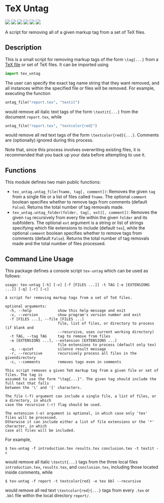# TeX Untag

<a href="https://pypi.org/project/tex-untag"><img src="https://img.shields.io/pypi/v/tex-untag?logo=pypi&logoColor=white"/></a> <a href="https://github.com/adam-rumpf/tex-untag"><img src="https://img.shields.io/github/v/tag/adam-rumpf/tex-untag?logo=github"></a> <a href="https://pypi.org/project/tex-untag/#history"><img src="https://img.shields.io/pypi/status/tex-untag"/></a> <a href="https://www.python.org/"><img src="https://img.shields.io/pypi/pyversions/tex-untag?logo=python&logoColor=white"></a> <a href="https://github.com/adam-rumpf/tex-untag/blob/main/LICENSE"><img src="https://img.shields.io/github/license/adam-rumpf/tex-untag"/></a> <a href="https://github.com/adam-rumpf/tex-untag/commits/main"><img src="https://img.shields.io/maintenance/yes/2021"/></a>

A script for removing all of a given markup tag from a set of TeX files.

## Description

This is a small script for removing markup tags of the form `\tag{...}` from a [TeX file](https://www.latex-project.org/) or set of TeX files. It can be imported using
```python
import tex_untag
```
The user can specify the exact tag name string that they want removed, and all instances within the specified file or files will be removed. For example, executing the function
```python
untag_file("report.tex", "textit")
```
would remove all italic text tags of the form `\textit{...}` from the document `report.tex`, while
```python
untag_file("report.tex", "textcolor{red}")
```
would remove all red text tags of the form `\textcolor{red}{...}`. Comments are (optionally) ignored during this process.

Note that, since this process involves overwriting existing files, it is recommended that you back up your data before attempting to use it.

## Functions

This module defines two main public functions:
* `tex_untag.untag_file(fname, tag[, comment])`: Removes the given `tag` from a single file or a list of files called `fname`. The optional `comment` boolean specifies whether to remove tags from comments (default `False`). Returns the total number of tag removals made.
* `tex_untag.untag_folder(folder, tag[, ext][, comment])`: Removes the given `tag` recursively from every file within the given `folder` and its subfolders. The optional `ext` argument is a string or list of strings specifying which file extensions to include (default `tex`), while the optional `comment` boolean specifies whether to remove tags from comments (default `False`). Returns the total number of tag removals made and the total number of files processed.

## Command Line Usage

This package defines a console script `tex-untag` which can be used as follows:
```
usage: tex-untag [-h] [-v] [-f [FILES ...]] -t TAG [-e [EXTENSIONS ...]] [-q] [-r] [-c]

A script for removing markup tags from a set of TeX files.

optional arguments:
  -h, --help            show this help message and exit
  -v, --version         show program's version number and exit
  -f [FILES ...], --file [FILES ...]
                        file, list of files, or directory to process (if blank and
                        --recursive, uses current working directory)
  -t TAG, --tag TAG     tag to remove from files
  -e [EXTENSIONS ...], --extension [EXTENSIONS ...]
                        file extensions to process (default only tex)
  -q, --quiet           silence result message
  -r, --recursive       recursively process all files in the givendirectory
  -c, --comments        removes tags even in comments

This script removes a given TeX markup tag from a given file or set of files. The tag is
assumed to use the form "\tag{...}". The given tag should include the full text that falls
between the '\' and '{' characters.

The file (-f) argument can include a single file, a list of files, or a directory, in which
case the recursive (-r) flag should be used.

The extension (-e) argument is optional, in which case only 'tex' files will be processed.
Otherwise it can include either a list of file extensions or the '*' character, in which
case all files will be included.
```

For example,
```
$ tex-untag -f introduction.tex results.tex conclusion.tex -t textit -c
```
would remove all italic `\textit{...}` tags from the three local files `introduction.tex`, `results.tex`, and `conclusion.tex`, including those located inside comments, while
```
$ tex-untag -f report -t textcolor{red} -e tex bbl --recursive
```
would remove all red text `\textcolor{red}{...}` tags from every `.tex` or `.bbl` file within the local directory `report/`.
